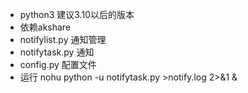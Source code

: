 -  python3 建议3.10以后的版本
-  依赖akshare
-  notifylist.py 通知管理
-  notifytask.py 通知
-  config.py 配置文件
-  运行 nohu python -u notifytask.py >notify.log 2>&1 &
